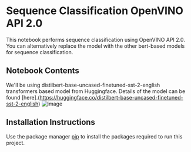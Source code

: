 # Sequence Classification OpenVINO API 2.0
This notebook performs sequence classification using OpenVINO API 2.0. You can alternatively replace the model with the other bert-based models for sequence classification.
## Notebook Contents
We'll be using distilbert-base-uncased-finetuned-sst-2-english transformers based model from Huggingface. Details of the model can be found [here].(https://huggingface.co/distilbert-base-uncased-finetuned-sst-2-english)
![image](https://user-images.githubusercontent.com/95271966/206130638-d9847414-357a-4c79-9ca7-76f4ae5a6d7f.png)


## Installation Instructions

Use the package manager [pip](https://pip.pypa.io/en/stable/) to install the packages required to run this project.
